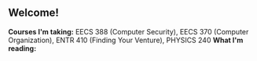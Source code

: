 ## Welcome!
**Courses I'm taking:** EECS 388 (Computer Security), EECS 370 (Computer Organization), ENTR 410 (Finding Your Venture), PHYSICS 240
**What I'm reading:**
